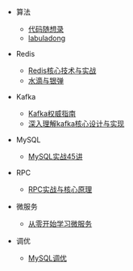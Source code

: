 * 算法
  
  - [代码随想录](/algorithm/代码随想录/代码随想录目录.md)
  - [labuladong](/algorithm/labuladong/labuladong目录.md)
* Redis
  * [Redis核心技术与实战](/./Redis/极客/Redis核心技术与实战/Redis核心技术目录.md)
  * [水滴与银弹](/./Redis/水滴与银弹/水滴与银弹目录.md)
* Kafka
  * [Kafka权威指南](/kafka/读书笔记/《kafka权威指南》/kafka权威指南目录.md)
  * [深入理解kafka核心设计与实现](/kafka/读书笔记/《深入理解Kafka核心设计与实践原理》/深入理解kafka目录.md)
* MySQL
  - [MySQL实战45讲](/MySQL/MySQL实战45讲/MySQL实战45讲目录.md)
* RPC

  - [RPC实战与核心原理](/RPC/极客/《RPC实战与核心原理》/RPC实战目录.md)
* 微服务

  - [从零开始学习微服务](/微服务/微服务目录.md)
* 调优

  - [MySQL调优](/./调优/MySQL调优/调优目录.md)

